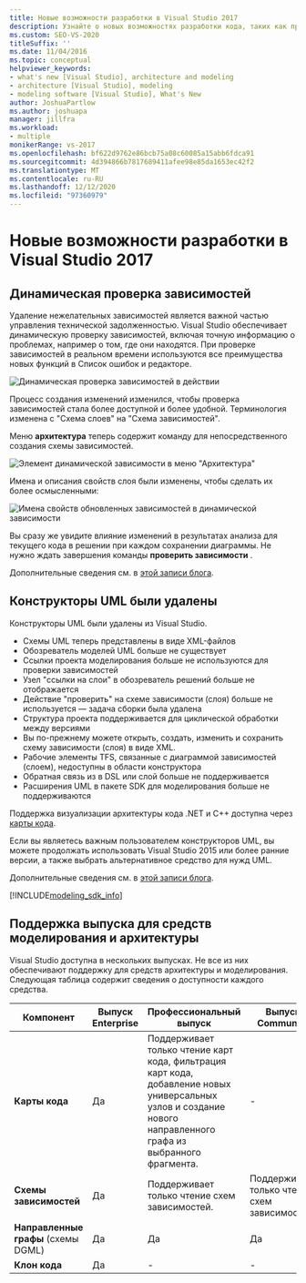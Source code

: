 ```yaml
---
title: Новые возможности разработки в Visual Studio 2017
description: Узнайте о новых возможностях разработки кода, таких как проверка зависимостей в режиме реального времени, которые доступны в Visual Studio 2017.
ms.custom: SEO-VS-2020
titleSuffix: ''
ms.date: 11/04/2016
ms.topic: conceptual
helpviewer_keywords:
- what's new [Visual Studio], architecture and modeling
- architecture [Visual Studio], modeling
- modeling software [Visual Studio], What's New
author: JoshuaPartlow
ms.author: joshuapa
manager: jillfra
ms.workload:
- multiple
monikerRange: vs-2017
ms.openlocfilehash: bf622d9762e86bcb75a08c60085a15abb6fdca91
ms.sourcegitcommit: 4d394866b7817689411afee98e85da1653ec42f2
ms.translationtype: MT
ms.contentlocale: ru-RU
ms.lasthandoff: 12/12/2020
ms.locfileid: "97360979"
---
```

# <a name="whats-new-for-design-in-visual-studio-2017"></a>Новые возможности разработки в Visual Studio 2017

## <a name="live-dependency-validation"></a>Динамическая проверка зависимостей

Удаление нежелательных зависимостей является важной частью управления технической задолженностью. Visual Studio обеспечивает динамическую проверку зависимостей, включая точную информацию о проблемах, например о том, где они находятся. При проверке зависимостей в реальном времени используются все преимущества новых функций в Список ошибок и редакторе.

![Динамическая проверка зависимостей в действии](media/dep-validation-whatsnew-01.png)

Процесс создания изменений изменился, чтобы проверка зависимостей стала более доступной и более удобной. Терминология изменена с "Схема слоев" на "Схема зависимостей".

Меню **архитектура** теперь содержит команду для непосредственного создания схемы зависимостей.

![Элемент динамической зависимости в меню "Архитектура"](media/dep-validation-whatsnew-02.png)

Имена и описания свойств слоя были изменены, чтобы сделать их более осмысленными:

![Имена свойств обновленных зависимостей в динамической зависимости](media/dep-validation-whatsnew-03.png)

Вы сразу же увидите влияние изменений в результатах анализа для текущего кода в решении при каждом сохранении диаграммы. Не нужно ждать завершения команды **проверить зависимости** .

Дополнительные сведения см. в [этой записи блога](https://devblogs.microsoft.com/devops/live-architecture-dependency-validation-in-visual-studio-15-preview-5/).

## <a name="uml-designers-have-been-removed"></a>Конструкторы UML были удалены

Конструкторы UML были удалены из Visual Studio.

* Схемы UML теперь представлены в виде XML-файлов
* Обозреватель моделей UML больше не существует
* Ссылки проекта моделирования больше не используются для проверки зависимостей
* Узел "ссылки на слои" в обозреватель решений больше не отображается
* Действие "проверить" на схеме зависимости (слоя) больше не используется — задача сборки была удалена
* Структура проекта поддерживается для циклической обработки между версиями
* Вы по-прежнему можете открыть, создать, изменить и сохранить схему зависимости (слоя) в виде XML.
* Рабочие элементы TFS, связанные с диаграммой зависимостей (слоем), недоступны в области конструктора
* Обратная связь из в DSL или слой больше не поддерживается
* Расширения UML в пакете SDK для моделирования больше не поддерживаются

Поддержка визуализации архитектуры кода .NET и C++ доступна через [карты кода](map-dependencies-across-your-solutions.md).

Если вы являетесь важным пользователем конструкторов UML, вы можете продолжать использовать Visual Studio 2015 или более ранние версии, а также выбрать альтернативное средство для нужд UML.

Дополнительные сведения см. в [этой записи блога](https://devblogs.microsoft.com/devops/uml-designers-have-been-removed-layer-designer-now-supports-live-architectural-analysis/).

[!INCLUDE[modeling_sdk_info](includes/modeling_sdk_info.md)]

## <a name="edition-support-for-architecture-and-modeling-tools"></a><a name="VersionSupport" />Поддержка выпуска для средств моделирования и архитектуры

Visual Studio доступна в нескольких выпусках. Не все из них обеспечивают поддержку для средств архитектуры и моделирования. Следующая таблица содержит сведения о доступности каждого средства.

|**Компонент**|**Выпуск Enterprise**|**Профессиональный выпуск**|**Выпуск Community**|
|-|-|-|-|
|**Карты кода**|Да|Поддерживает только чтение карт кода, фильтрация карт кода, добавление новых универсальных узлов и создание нового направленного графа из выбранного фрагмента.|-|
|**Схемы зависимостей**|Да|Поддерживает только чтение схем зависимостей.|Поддерживает только чтение схем зависимостей.|
|**Направленные графы** (схемы DGML)|Да|Да|Да|
|**Клон кода**|Да|-|-|
